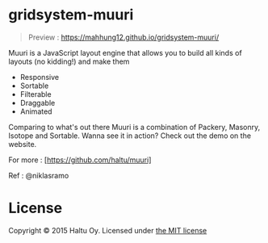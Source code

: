 # gridsystem-muuri

> Preview : https://mahhung12.github.io/gridsystem-muuri/

Muuri is a JavaScript layout engine that allows you to build all kinds of layouts (no kidding!) and make them 
 - Responsive
 - Sortable 
 - Filterable 
 - Draggable
 - Animated

Comparing to what's out there Muuri is a combination of Packery, Masonry, Isotope and Sortable. Wanna see it in action? Check out the demo on the website.

For more : [https://github.com/haltu/muuri]

Ref : @niklasramo
# License 
Copyright © 2015 Haltu Oy. Licensed under [the MIT license](https://github.com/haltu/muuri/blob/master/LICENSE.md "Named link title")




